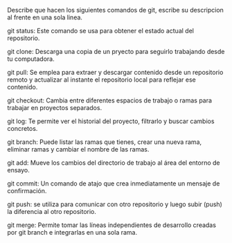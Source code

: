 Describe que hacen los siguientes comandos de git, escribe su descripcion al frente en una sola linea.

git status: Este comando se usa para obtener el estado actual del repositorio.

git clone: Descarga una copia de un pryecto para seguirlo trabajando desde tu computadora.

git pull: Se emplea para extraer y descargar contenido desde un repositorio remoto y actualizar al instante el repositorio local para reflejar ese contenido.

git checkout: Cambia entre diferentes espacios de trabajo o ramas para trabajar en proyectos separados.

git log:  Te permite ver el historial del proyecto, filtrarlo y buscar cambios concretos.

git branch: Puede listar las ramas que tienes, crear una nueva rama, eliminar ramas y cambiar el nombre de las ramas.

git add: Mueve los cambios del directorio de trabajo al área del entorno de ensayo.

git commit: Un comando de atajo que crea inmediatamente un mensaje de confirmación.

git push: se utiliza para comunicar con otro repositorio y luego subir (push) la diferencia al otro repositorio.

git merge: Permite tomar las líneas independientes de desarrollo creadas por git branch e integrarlas en una sola rama.
